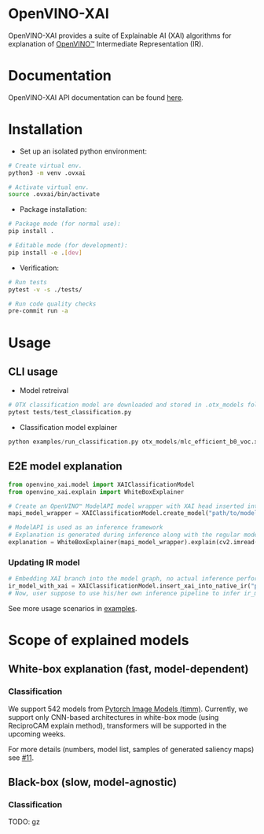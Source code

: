 # OpenVINO-XAI
OpenVINO-XAI provides a suite of Explainable AI (XAI) algorithms for explanation of 
[OpenVINO™](https://github.com/openvinotoolkit/openvino) Intermediate Representation (IR).

# Documentation
OpenVINO-XAI API documentation can be found [here](https://curly-couscous-ovjvm29.pages.github.io/).

# Installation
- Set up an isolated python environment:

```bash
# Create virtual env.
python3 -m venv .ovxai

# Activate virtual env.
source .ovxai/bin/activate
```

- Package installation:
```bash
# Package mode (for normal use):
pip install .

# Editable mode (for development):
pip install -e .[dev]
```

- Verification:
```bash
# Run tests 
pytest -v -s ./tests/

# Run code quality checks
pre-commit run -a
```

# Usage
## CLI usage

- Model retreival
```python
# OTX classification model are downloaded and stored in .otx_models folder
pytest tests/test_classification.py
```
- Classification model explainer

```python
python examples/run_classification.py otx_models/mlc_efficient_b0_voc.xml images/cute-cat.jpg --output multilabel_saliency_map
```

## E2E model explanation
```python
from openvino_xai.model import XAIClassificationModel
from openvino_xai.explain import WhiteBoxExplainer

# Create an OpenVINO™ ModelAPI model wrapper with XAI head inserted into the model graph
mapi_model_wrapper = XAIClassificationModel.create_model("path/to/model.xml")

# ModelAPI is used as an inference framework
# Explanation is generated during inference along with the regular model output
explanation = WhiteBoxExplainer(mapi_model_wrapper).explain(cv2.imread("path/to/image.jpg"))
```
### Updating IR model
```python
# Embedding XAI branch into the model graph, no actual inference performed
ir_model_with_xai = XAIClassificationModel.insert_xai_into_native_ir("path/to/model.xml")
# Now, user suppose to use his/her own inference pipeline to infer ir_model_with_xai
```
See more usage scenarios in [examples](./examples).


# Scope of explained models

## White-box explanation (fast, model-dependent)
### Classification
We support 542 models from [Pytorch Image Models (timm)](https://github.com/huggingface/pytorch-image-models).
Currently, we support only CNN-based architectures in white-box mode (using ReciproCAM explain method), 
transformers will be supported in the upcoming weeks.

For more details (numbers, model list, samples of generated saliency maps) see 
[#11](https://github.com/intel-sandbox/openvino_xai/pull/11).

## Black-box (slow, model-agnostic)
### Classification
TODO: gz
